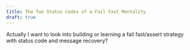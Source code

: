 ```yaml
---
title: The Two Status Codes of a Fail Fast Mentality
draft: true
---
```


Actually I want to look into building or learning a fail fast/assert strategy
with status code and message recovery?
